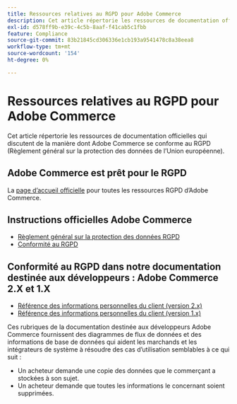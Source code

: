```yaml
---
title: Ressources relatives au RGPD pour Adobe Commerce
description: Cet article répertorie les ressources de documentation officielles qui discutent de la manière dont Adobe Commerce se conforme au RGPD (Règlement général sur la protection des données de l’Union européenne).
exl-id: d578ff9b-e39c-4c5b-8aaf-f41cab5c1fbb
feature: Compliance
source-git-commit: 83b21845cd306336e1cb193a9541478c8a38eea8
workflow-type: tm+mt
source-wordcount: '154'
ht-degree: 0%

---
```


# Ressources relatives au RGPD pour Adobe Commerce

Cet article répertorie les ressources de documentation officielles qui discutent de la manière dont Adobe Commerce se conforme au RGPD (Règlement général sur la protection des données de l’Union européenne).

## Adobe Commerce est prêt pour le RGPD

La [page d’accueil officielle](https://business.adobe.com/fr/privacy/general-data-protection-regulation.html) pour toutes les ressources RGPD d’Adobe Commerce.

## Instructions officielles Adobe Commerce

* [Règlement général sur la protection des données RGPD](/docs/commerce-operations/security-and-compliance/privacy/gdpr.html)
* [Conformité au RGPD](/docs/commerce-admin/start/compliance/privacy/compliance-gdpr.html)

## Conformité au RGPD dans notre documentation destinée aux développeurs : Adobe Commerce 2.X et 1.X

* [Référence des informations personnelles du client (version 2.x)](/docs/commerce-operations/security-and-compliance/reference/data-m2.html)
* [Référence des informations personnelles du client (version 1.x)](/docs/commerce-operations/security-and-compliance/reference/data-m1.html)

Ces rubriques de la documentation destinée aux développeurs Adobe Commerce fournissent des diagrammes de flux de données et des informations de base de données qui aident les marchands et les intégrateurs de système à résoudre des cas d’utilisation semblables à ce qui suit :

* Un acheteur demande une copie des données que le commerçant a stockées à son sujet.
* Un acheteur demande que toutes les informations le concernant soient supprimées.
